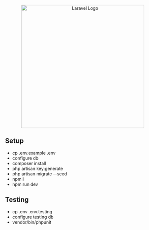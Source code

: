 <p align="center"><a href="https://laravel.com" target="_blank"><img src="https://raw.githubusercontent.com/laravel/art/master/logo-lockup/5%20SVG/2%20CMYK/1%20Full%20Color/laravel-logolockup-cmyk-red.svg" width="400" alt="Laravel Logo"></a></p>

## Setup

- cp .env.example .env
- configure db
- composer install
- php artisan key:generate
- php artisan migrate --seed
- npm i
- npm run dev


## Testing

- cp .env .env.testing
- configure testing db
- vendor/bin/phpunit

